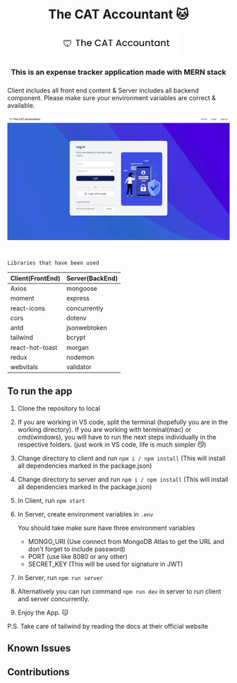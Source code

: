 <div align="center">
  <h1>The CAT Accountant 🐱</h1>
  <img src="https://github.com/deka27/gitresources/blob/main/images/product.jpg" alt="Logo">
  <h3>This is an expense tracker application made with MERN stack</h3>
</div>

###  

Client includes all front end content & Server includes all backend component.
Please make sure your environment variables are correct & available.

<div align="center">
  <img src="https://github.com/deka27/gitresources/blob/main/images/login.jpg" alt="Logo">
</div>

#  

`Libraries that have been used`

Client(FrontEnd) | Server(BackEnd) |
------------- |------------- |
Axios  | mongoose |
moment | express |
react-icons | concurrently |
cors | dotenv |
antd | jsonwebtoken |
tailwind | bcrypt |
react-hot-toast | morgan |
redux | nodemon |
webvitals | validator |

## To run the app
1. Clone the repository to local
2. If you are working in VS code, split the terminal (hopefully you are in the working directory). If you are working with terminal(mac) or cmd(windows), you will have to run the next steps individually in the respective folders. (just work in VS code, life is much simpler 😼) 
3. Change directory to client and run `npm i / npm install` (This will install all dependencies marked in the package.json)
4. Change directory to server and run `npm i / npm install` (This will install all dependencies marked in the package.json)
5. In Client, run `npm start`
6. In Server, create environment variables in `.env`

   You should take make sure have three environment variables
   * MONGO_URI (Use connect from MongoDB Atlas to get the URL and don't forget to include password) 
   * PORT (use like 8080 or any other)
   * SECRET_KEY (This will be used for signature in JWT)
     
7. In Server, run `npm run server`
8. Alternatively you can run command `npm run dev` in server to run client and server concurrently.
9. Enjoy the App. 😽

P.S. Take care of tailwind by reading the docs at their official website

## Known Issues

## Contributions
